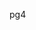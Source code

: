 pg4
<inline-video source="https://player.vimeo.com/video/297190664" width="auto" height="auto" />
<inject key="subscriptionid" enableCopy="false" enableClickToPaste="false" />
<inline-video source="https://www.youtube.com/embed/oUmVFHlwZsI" width="auto" height="auto" />